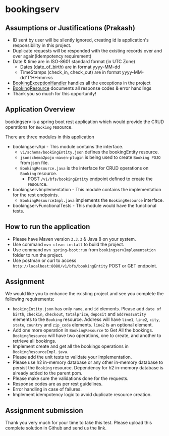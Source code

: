 # bookingserv

## Assumptions or Justifications (Prakash)
- ID sent by user will be silently ignored, creating id is application's responsibility in this project. 
- Duplicate requests will be responded with the existing records over and over again(Idempotency requirement)
- Date & time are in ISO-8601 standard format (in UTC Zone)
  - Dates (date_of_birth) are in format yyyy-MM-dd 
  - TimeStamps (check_in, check_out) are in format yyyy-MM-dd'T'HH:mm:ss
- [BookingExceptionHandler](bookingservImplementation/src/main/java/com/paypal/bfs/test/bookingserv/utils/BookingExceptionHandler.java) handles all the exceptions in the project
- [BookingResource](bookingservApi/src/main/java/com/paypal/bfs/test/bookingserv/api/BookingResource.java) documents all response codes & error handlings
- Thank you so much for this opportunity!

## Application Overview
bookingserv is a spring boot rest application which would provide the CRUD operations for `Booking` resource.

There are three modules in this application
- bookingservApi - This module contains the interface.
    - `v1/schema/bookingEntity.json` defines the bookingEntity resource.
    - `jsonschema2pojo-maven-plugin` is being used to create `Booking POJO` from json file.
    - `BookingResource.java` is the interface for CRUD operations on `Booking` resource.
        - POST `/v1/bfs/bookingEntity` endpoint defined to create the resource.
- bookingservImplementation - This module contains the implementation for the rest endpoints.
    - `BookingResourceImpl.java` implements the `BookingResource` interface.
- bookingservFunctionalTests - This module would have the functional tests.

## How to run the application
- Please have Maven version `3.3.3` & Java 8 on your system.
- Use command `mvn clean install` to build the project.
- Use command `mvn spring-boot:run` from `bookingservImplementation` folder to run the project.
- Use postman or curl to access `http://localhost:8080/v1/bfs/bookingEntity` POST or GET endpoint.

## Assignment
We would like you to enhance the existing project and see you complete the following requirements:

- `bookingEntity.json` has only `name`, and `id` elements. Please add `date of birth`, `checkin`, `checkout`, `totalprice`, `deposit` and `addressEntity` elements to the `Booking` resource. Address will have `line1`, `line2`, `city`, `state`, `country` and `zip_code` elements. `line2` is an optional element.
- Add one more operation in `BookingResource` to Get All the bookings. `BookingResource` will have two operations, one to create, and another to retrieve all bookings.
- Implement create and get all the bookings operations in `BookingResourceImpl.java`.
- Please add the unit tests to validate your implementation.
- Please use h2 in-memory database or any other in-memory database to persist the `Booking` resource. Dependency for h2 in-memory database is already added to the parent pom.
- Please make sure the validations done for the requests.
- Response codes are as per rest guidelines.
- Error handling in case of failures.
- Implement idempotency logic to avoid duplicate resource creation.

## Assignment submission
Thank you very much for your time to take this test. Please upload this complete solution in Github and send us the link.